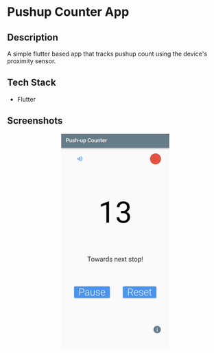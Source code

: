 # Pushup Counter App

## Description

A simple flutter based app that tracks pushup count using the device's proximity sensor.

## Tech Stack

- Flutter

## Screenshots

<p align="center">
    <img alt="demo screenshot" src="resources/demo-screenshot.jpg" width="50%" />
</p>
